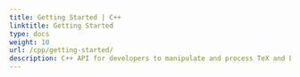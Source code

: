 ```yaml
---
title: Getting Started | C++
linktitle: Getting Started
type: docs
weight: 10
url: /cpp/getting-started/
description: C++ API for developers to manipulate and process TeX and LaTeX files. Learn the fundamentals to start working with the solution.
---
```

